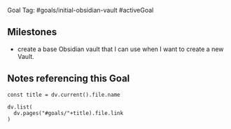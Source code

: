 Goal Tag: #goals/initial-obsidian-vault #activeGoal


## Milestones

- create a base Obsidian vault that I can use when I want to create a new Vault.

## Notes referencing this Goal
```dataviewjs
const title = dv.current().file.name

dv.list(
  dv.pages("#goals/"+title).file.link
)
```



